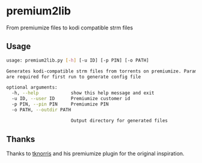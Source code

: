 # premium2lib
From premiumize files to kodi compatible strm files

## Usage
```bash
usage: premium2lib.py [-h] [-u ID] [-p PIN] [-o PATH]

Generates kodi-compatible strm files from torrents on premiumize. Parameters
are required for first run to generate config file

optional arguments:
  -h, --help            show this help message and exit
  -u ID, --user ID      Premiumize customer id
  -p PIN, --pin PIN     Premiumize PIN
  -o PATH, --outdir PATH

                        Output directory for generated files
```

## Thanks
Thanks to [tknorris](https://github.com/tknorris) and his premiumize plugin
for the original inspiration.

